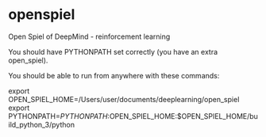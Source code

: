 # openspiel
Open Spiel of DeepMind - reinforcement learning

You should have PYTHONPATH set correctly (you have an extra open_spiel).

You should be able to run from anywhere with these commands:

export OPEN_SPIEL_HOME=/Users/user/documents/deeplearning/open_spiel
export PYTHONPATH=$PYTHONPATH:$OPEN_SPIEL_HOME:$OPEN_SPIEL_HOME/build_python_3/python
